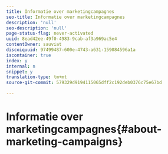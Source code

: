 ```yaml
---
title: Informatie over marketingcampagnes
seo-title: Informatie over marketingcampagnes
description: 'null'
seo-description: 'null'
page-status-flag: never-activated
uuid: 8ead42ee-49f0-4983-9cab-af3a969ac5e4
contentOwner: sauviat
discoiquuid: 97499487-600e-4743-a631-159084596a1a
iscontainer: true
index: y
internal: n
snippet: y
translation-type: tm+mt
source-git-commit: 579329d9194115065dff2c192deb0376c75e67bd

---
```



# Informatie over marketingcampagnes{#about-marketing-campaigns}


